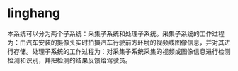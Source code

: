 # linghang
本系统可以分为两个子系统：采集子系统和处理子系统。采集子系统的工作过程为：由汽车安装的摄像头实时拍摄汽车行驶前方环境的视频或图像信息，并对其进行存储。处理子系统的工作过程为：对采集子系统采集的视频或图像信息进行检测检测和识别，并把检测的结果反馈给驾驶员。
